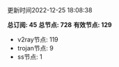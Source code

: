 更新时间2022-12-25 18:08:38

**总订阅: 45**
**总节点: 728**
**有效节点: 129**
- v2ray节点: 119
- trojan节点: 9
- ss节点: 1

